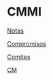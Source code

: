 # CMMI

[Notas](CMMI%2079e805e0f6d74649beceefec0d1e4777/Notas%20ff7b79c6f5984af68fdd3b88f0a17fee.md)

[Compromisos](CMMI%2079e805e0f6d74649beceefec0d1e4777/Compromisos%20468deb874589414fa656c11fc6eb9e5e.md)

[Comites](CMMI%2079e805e0f6d74649beceefec0d1e4777/Comites%20a6a5225daa544966a766539a5cd33385.md)

[CM](CMMI%2079e805e0f6d74649beceefec0d1e4777/CM%20d1afaa87919b4d4cac20797ca676df61.md)